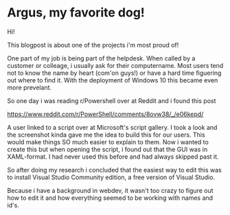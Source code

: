 # Argus, my favorite dog!

Hi! 

This blogpost is about one of the projects i'm most proud of!

One part of my job is being part of the helpdesk. When called by a customer or colleage, i usually ask for their computername. Most users tend not to know the name by heart (com'on guys!) or have a hard time figuering out where to find it. With the deployment of Windows 10 this became even more prevelant. 

So one day i was reading r/Powershell over at Reddit and i found this post 

https://www.reddit.com/r/PowerShell/comments/8ovw38/_/e06kepd/

A user linked to a script over at Microsoft's script gallery. I took a look and the screenshot kinda gave me the idea to build this for our users. This would make things SO much easier to explain to them. Now i wanted to create this but when opening the script, i found out that the GUI was in XAML-format. I had never used this before and had always skipped past it.

So after doing my research i concluded that the easiest way to edit this was to install Visual Studio Community edition, a free version of Visual Studio.

Because i have a background in webdev, it wasn't too crazy to figure out how to edit it and how everything seemed to be working with names and id's. 
